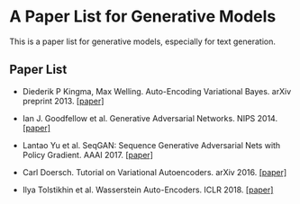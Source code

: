 # A Paper List for Generative Models

This is a paper list for generative models, especially for text generation.

## Paper List

- Diederik P Kingma, Max Welling. Auto-Encoding Variational Bayes. arXiv preprint 2013. [[paper]][1]

- Ian J. Goodfellow et al. Generative Adversarial Networks. NIPS 2014. [[paper]][2]

- Lantao Yu et al. SeqGAN: Sequence Generative Adversarial Nets with Policy Gradient. AAAI 2017. [[paper]][3]

- Carl Doersch. Tutorial on Variational Autoencoders. arXiv 2016. [[paper]][4]

- Ilya Tolstikhin et al. Wasserstein Auto-Encoders. ICLR 2018. [[paper]][5]

[1]:https://arxiv.org/abs/1312.6114
[2]:https://arxiv.org/abs/1406.2661
[3]:https://arxiv.org/abs/1609.05473
[4]:https://arxiv.org/abs/1606.05908
[5]:https://arxiv.org/abs/1711.01558